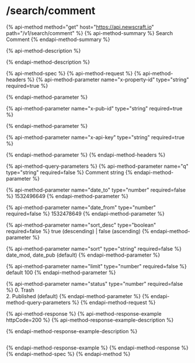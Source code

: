 # /search/comment

{% api-method method="get" host="https://api.newscraft.io" path="/v1/search/comment" %}
{% api-method-summary %}
Search Comment
{% endapi-method-summary %}

{% api-method-description %}

{% endapi-method-description %}

{% api-method-spec %}
{% api-method-request %}
{% api-method-headers %}
{% api-method-parameter name="x-property-id" type="string" required=true %}

{% endapi-method-parameter %}

{% api-method-parameter name="x-pub-id" type="string" required=true %}

{% endapi-method-parameter %}

{% api-method-parameter name="x-api-key" type="string" required=true %}

{% endapi-method-parameter %}
{% endapi-method-headers %}

{% api-method-query-parameters %}
{% api-method-parameter name="q" type="string" required=false %}
Comment string
{% endapi-method-parameter %}

{% api-method-parameter name="date\_to" type="number" required=false %}
1532496649
{% endapi-method-parameter %}

{% api-method-parameter name="date\_from" type="number" required=false %}
1532478649
{% endapi-method-parameter %}

{% api-method-parameter name="sort\_desc" type="boolean" required=false %}
true \(descending\) \| false \(ascending\)
{% endapi-method-parameter %}

{% api-method-parameter name="sort" type="string" required=false %}
date\_mod, date\_pub \(default\)
{% endapi-method-parameter %}

{% api-method-parameter name="limit" type="number" required=false %}
default 100
{% endapi-method-parameter %}

{% api-method-parameter name="status" type="number" required=false %}
0. Trash  
2. Published \(default\)
{% endapi-method-parameter %}
{% endapi-method-query-parameters %}
{% endapi-method-request %}

{% api-method-response %}
{% api-method-response-example httpCode=200 %}
{% api-method-response-example-description %}

{% endapi-method-response-example-description %}

```

```
{% endapi-method-response-example %}
{% endapi-method-response %}
{% endapi-method-spec %}
{% endapi-method %}

